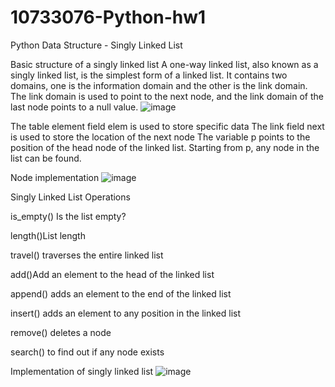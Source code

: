 # 10733076-Python-hw1
Python Data Structure - Singly Linked List

Basic structure of a singly linked list
A one-way linked list, also known as a singly linked list, is the simplest form of a linked list. It contains two domains, one is the information domain and the other is the link domain. The link domain is used to point to the next node, and the link domain of the last node points to a null value.
![image](https://github.com/user-attachments/assets/6665e08e-15ee-4047-a116-01437b13dfb9)

The table element field elem is used to store specific data
The link field next is used to store the location of the next node
The variable p points to the position of the head node of the linked list. Starting from p, any node in the list can be found.

Node implementation 
![image](https://github.com/user-attachments/assets/ab67f854-c81a-42b7-85ed-f67751c3e3c9)

Singly Linked List Operations

is_empty() Is the list empty?

length()List length

travel() traverses the entire linked list

add()Add an element to the head of the linked list

append() adds an element to the end of the linked list

insert() adds an element to any position in the linked list

remove() deletes a node

search() to find out if any node exists

Implementation of singly linked list 
![image](https://github.com/user-attachments/assets/a913b316-2607-42ff-b1d5-91190823b9eb)
